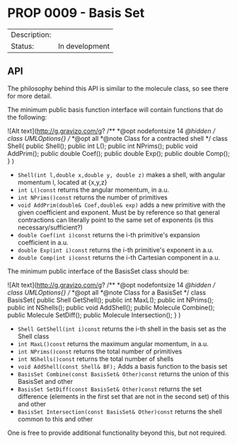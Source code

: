 # PROP 0009 - Basis Set

|                |                                           |
|:---------------|:------------------------------------------|
| Description:   |                                           |
| Status:        | In development                            |
 

## API
The philosophy behind this API is similar to the molecule class, so see there for more detail.

The minimum public basis function interface will contain functions that do the following:

![Alt text](http://g.gravizo.com/g?
/**
*@opt nodefontsize 14
*@hidden
*/
class UMLOptions{}
/**
*@opt all
*@note Class for a contracted shell
*/
class Shell{
public Shell();
public int L();
public int NPrims();
public void AddPrim();
public double Coef();
public double Exp();
public double Comp();
}
)

* `Shell(int l,double x,double y, double z)` makes a shell, with angular momentum l, located at {x,y,z}
* `int L()const` returns the angular momentum, in a.u.
* `int NPrims()const` returns the number of primitives
* `void AddPrim(double& Coef,double& exp)` adds a new primitive with the given coefficient and exponent.  Must be by reference so that general contractions can literally point to the same set of exponents (is this necessary/sufficient?)
* `double Coef(int i)const` returns the i-th primitive's expansion coefficient in a.u.
* `double Exp(int i)const` returns the i-th primitive's exponent in a.u.
* `double Comp(int i)const` returns the i-th Cartesian component in a.u.

The minimum public interface of the BasisSet class should be:

![Alt text](http://g.gravizo.com/g?
/**
*@opt nodefontsize 14
*@hidden
*/
class UMLOptions{}
/**
*@opt all
*@note Class for a BasisSet
*/
class BasisSet{
public Shell GetShell();
public int MaxL();
public int NPrims();
public int NShells();
public void AddShell();
public Molecule Combine();
public Molecule SetDiff();
public Molecule Intersection();
}
)

* `Shell GetShell(int i)const` returns the i-th shell in the basis set as the Shell class
* `int MaxL()const` returns the maximum angular momentum, in a.u.
* `int NPrims()const` returns the total number of primitives
* `int NShells()const` returns the total number of shells
* `void AddShell(const Shell& BF);` Adds a basis function to the basis set
* `BasisSet Combine(const BasisSet& Other)const` returns the union of this BasisSet and other
* `BasisSet SetDiff(const BasisSet& Other)const` returns the set difference (elements in the first set that are not in the second set) of this and other
* `BasisSet Intersection(const BasisSet& Other)const` returns the shell common to this and other
 
One is free to provide additional functionality beyond this, but not required.
 

